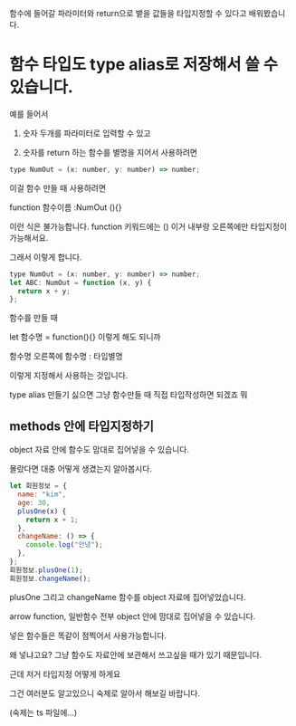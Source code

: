 함수에 들어갈 파라미터와 return으로 뱉을 값들을 타입지정할 수 있다고 배워봤습니다.

# 함수 타입도 type alias로 저장해서 쓸 수 있습니다.

예를 들어서

1. 숫자 두개를 파라미터로 입력할 수 있고

2. 숫자를 return 하는 함수를 별명을 지어서 사용하려면

```jsx
type NumOut = (x: number, y: number) => number;
```

이걸 함수 만들 때 사용하려면

function 함수이름 :NumOut (){}

이런 식은 불가능합니다. function 키워드에는 () 이거 내부랑 오른쪽에만 타입지정이 가능해서요.

그래서 이렇게 합니다.

```jsx
type NumOut = (x: number, y: number) => number;
let ABC: NumOut = function (x, y) {
  return x + y;
};
```

함수를 만들 때

let 함수명 = function(){} 이렇게 해도 되니까

함수명 오른쪽에 함수명 : 타입별명

이렇게 지정해서 사용하는 것입니다.

type alias 만들기 싫으면 그냥 함수만들 때 직접 타입작성하면 되겠죠 뭐

## methods 안에 타입지정하기

object 자료 안에 함수도 맘대로 집어넣을 수 있습니다.

몰랐다면 대충 어떻게 생겼는지 알아봅시다.

```jsx
let 회원정보 = {
  name: "kim",
  age: 30,
  plusOne(x) {
    return x + 1;
  },
  changeName: () => {
    console.log("안녕");
  },
};
회원정보.plusOne(1);
회원정보.changeName();
```

plusOne 그리고 changeName 함수를 object 자료에 집어넣었습니다.

arrow function, 일반함수 전부 object 안에 맘대로 집어넣을 수 있습니다.

넣은 함수들은 똑같이 점찍어서 사용가능합니다.

왜 넣냐고요? 그냥 함수도 자료안에 보관해서 쓰고싶을 때가 있기 때문입니다.

근데 저거 타입지정 어떻게 하게요

그건 여러분도 알고있으니 숙제로 알아서 해보길 바랍니다.

(숙제는 ts 파일에...)
